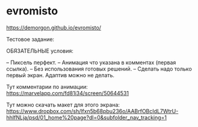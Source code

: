 # evromisto
https://demorgon.github.io/evromisto/

Тестовое задание:

ОБЯЗАТЕЛЬНЫЕ условия:

– Пиксель перфект.
– Анимация что указана в комментах (первая ссылка).
– Без использования готовых решений.
– Сделать надо только первый экран. Адаптив можно не делать.

Тут комментарии по анимации: 
https://marvelapp.com/fd81i34/screen/50644531

Тут можно скачать макет для этого экрана:
https://www.dropbox.com/sh/lfxn5b68pbu236o/AABrfOBcIdL7WtrU-hhIfNLja/psd/01_home%20page?dl=0&subfolder_nav_tracking=1
